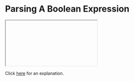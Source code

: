 # Parsing A Boolean Expression 

<iframe></iframe>

Click [here](Explanation.md) for an explanation.

